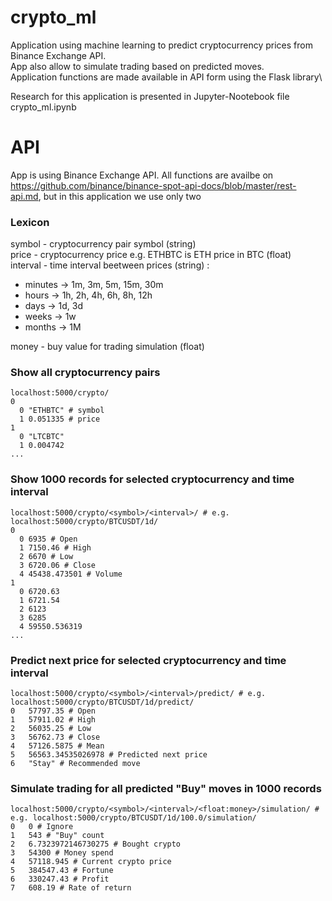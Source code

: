 # crypto_ml 
Application using machine learning to predict cryptocurrency prices from Binance Exchange API.\
App also allow to simulate trading based on predicted moves.\
Application functions are made available in API form using the Flask library\

Research for this application is presented in Jupyter-Nootebook file crypto_ml.ipynb

# API 
App is using Binance Exchange API. All functions are availbe on https://github.com/binance/binance-spot-api-docs/blob/master/rest-api.md, but in this application we use only two

### Lexicon
symbol - cryptocurrency pair symbol (string)\
price - cryptocurrency price e.g. ETHBTC is ETH price in BTC (float)\
interval - time interval beetween prices (string) :
 * minutes -> 1m, 3m, 5m, 15m, 30m
 * hours -> 1h, 2h, 4h, 6h, 8h, 12h
 * days -> 1d, 3d
 * weeks -> 1w
 * months -> 1M

money - buy value for trading simulation (float)

### Show all cryptocurrency pairs
```
localhost:5000/crypto/ 
0	
  0	"ETHBTC" # symbol
  1	0.051335 # price
1	
  0	"LTCBTC"
  1	0.004742
...
```

### Show 1000 records for selected cryptocurrency and time interval
```
localhost:5000/crypto/<symbol>/<interval>/ # e.g. localhost:5000/crypto/BTCUSDT/1d/ 
0	
  0	6935 # Open 
  1	7150.46 # High
  2	6670 # Low
  3	6720.06 # Close
  4	45438.473501 # Volume
1	
  0	6720.63
  1	6721.54
  2	6123
  3	6285
  4	59550.536319
...
```
### Predict next price for selected cryptocurrency and time interval
```
localhost:5000/crypto/<symbol>/<interval>/predict/ # e.g. localhost:5000/crypto/BTCUSDT/1d/predict/ 
0	57797.35 # Open
1	57911.02 # High
2	56035.25 # Low
3	56762.73 # Close
4	57126.5875 # Mean
5	56563.34535026978 # Predicted next price
6	"Stay" # Recommended move
```
### Simulate trading for all predicted "Buy" moves in 1000 records
```
localhost:5000/crypto/<symbol>/<interval>/<float:money>/simulation/ # e.g. localhost:5000/crypto/BTCUSDT/1d/100.0/simulation/ 
0	0 # Ignore
1	543 # "Buy" count 
2	6.7323972146730275 # Bought crypto
3	54300 # Money spend
4	57118.945 # Current crypto price
5	384547.43 # Fortune
6	330247.43 # Profit
7	608.19 # Rate of return
```
